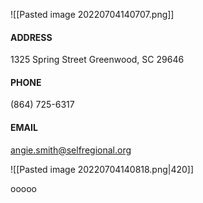 
![[Pasted image 20220704140707.png]]
#### **ADDRESS**
1325 Spring Street
Greenwood, SC 29646

#### **PHONE**
(864) 725-6317

#### **EMAIL**
angie.smith@selfregional.org




![[Pasted image 20220704140818.png|420]]






ooooo